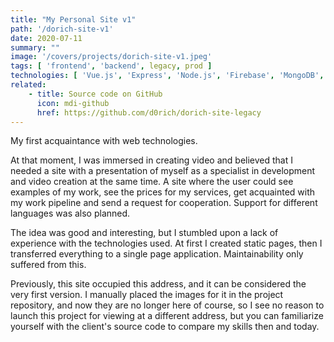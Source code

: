 ```yaml
---
title: "My Personal Site v1"
path: '/dorich-site-v1'
date: 2020-07-11
summary: ""
image: '/covers/projects/dorich-site-v1.jpeg'
tags: [ 'frontend', 'backend', legacy, prod ]
technologies: [ 'Vue.js', 'Express', 'Node.js', 'Firebase', 'MongoDB', Mongoose]
related:
    - title: Source code on GitHub
      icon: mdi-github
      href: https://github.com/d0rich/dorich-site-legacy
---
```

My first acquaintance with web technologies.

At that moment, I was immersed in creating video and believed that I needed a site with a presentation of myself as a specialist in development and video creation at the same time. A site where the user could see examples of my work, see the prices for my services, get acquainted with my work pipeline and send a request for cooperation. Support for different languages was also planned.

The idea was good and interesting, but I stumbled upon a lack of experience with the technologies used. At first I created static pages, then I transferred everything to a single page application. Maintainability only suffered from this.

Previously, this site occupied this address, and it can be considered the very first version. I manually placed the images for it in the project repository, and now they are no longer here of course, so I see no reason to launch this project for viewing at a different address, but you can familiarize yourself with the client's source code to compare my skills then and today.
